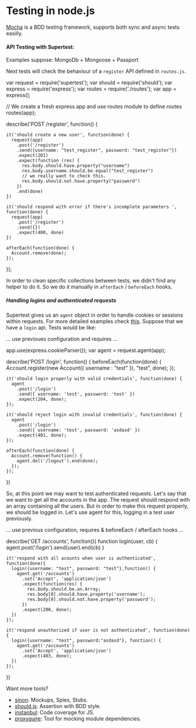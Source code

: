 # Testing in node.js

[Mocha](http://visionmedia.github.io/mocha/) is a BDD testing framework, supports both sync and async tests easilly.

#### API Testing with Supertest:

Examples suppose: MongoDb + Mongoose + Passport

Next tests will check the behaviour of a `register` API defined in `routes.js`.

  var request = require('supertest');
  var should = require('should');
  var express = require('express');
  var routes = require('./routes');
  var app = express();

  // We create a fresh express app and use routes module to define routes
  routes(app);

  describe('POST /register', function() {

    it('should create a new user', function(done) {
      request(app)
        .post('/register')
        .send({username: "test_register", password: "test_register"})
        .expect(201)
        .expect(function (res) {
          res.body.should.have.property("username")
          res.body.username.should.be.equal("test_register")
          // we really want to check this.
          res.body.should.not.have.property("password")
        })
        .end(done)
    })

    it('should respond with error if there's incomplete parameters ', function(done) {
      request(app)
        .post('/register')
        .send({})
        .expect(400, done)
    })

    afterEach(function(done) {
      Account.remove(done);
    });

  });

In order to clean specific collections between tests, we didn't find any helper to do it. So we do it manually in `afterEach` / `beforeEach` hooks.

##### Handling logins and authenticated requests

Supertest gives us an `agent` object in order to handle cookies or sessions within requests. For more detailed examples check [this](https://github.com/visionmedia/supertest#example).
Suppose that we have a `login` api. Tests would be like:

  ... use previoues configuration and requires ...

  app.use(express.cookieParser());
  var agent = request.agent(app);

  describe('POST /login', function() {
    beforeEach(function(done) {
      Account.register(new Account({ username : "test" }), "test", done);
    });  

    it('should login properly with valid credentials', function(done) {
      agent
        .post('/login')
        .send({ username: 'test', password: 'test' })
        .expect(204, done);
    });

    it('should reject login with invalid credentials', function(done) {
      agent
        .post('/login')
        .send({ username: 'test', password: 'asdasd' })
        .expect(401, done);
    });

    afterEach(function(done) {
      Account.remove(function() {
        agent.del('/logout').end(done);
      });
    });  
  })

So, at this point we may want to test authenticated requests. Let's say that we want to get all the accounts in the app.
The request should respond with an array containing all the users. But in order to make this request properly, we should be logged in. Let's use agent for this, logging in a test user previously.

  ... use previous configuration, requires & beforeEach / afterEach hooks ...

  describe('GET /accounts', function(){
    function login(user, cb) {
          agent.post('/login').send(user).end(cb)
      }

    it('respond with all acounts when user is authenticated', function(done){
      login({username: "test", password: "test"},function() {
        agent.get('/accounts')
          .set('Accept', 'application/json')
          .expect(function(res) {
            res.body.should.be.an.Array;
            res.body[0].should.have.property('username');
            res.body[0].should.not.have.property('password');
          })
          .expect(200, done);
      })
    });

    it('respond unauthorized if user is not authenticated', function(done){
      login({username: "test", password:"asdasd"}, function() {
        agent.get('/accounts')
          .set('Accept', 'application/json')
          .expect(403, done);
      })
    });
  })


Want more tools?

* [sinon](sinonjs.org): Mockups, Spies, Stubs.
* [should.js](https://github.com/visionmedia/should.js/): Assertion with BDD style.
* [instanbul](https://github.com/gotwarlost/istanbul): Code coverage for JS.
* [proxyquire](https://github.com/thlorenz/proxyquire): Tool for mocking module dependencies.

